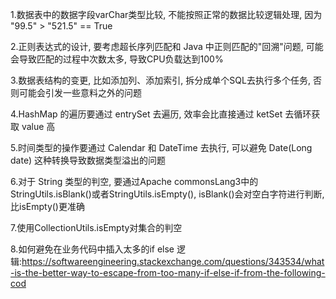 1.数据表中的数据字段varChar类型比较, 不能按照正常的数据比较逻辑处理, 因为 "99.5" > "521.5" == True

2.正则表达式的设计, 要考虑超长序列匹配和 Java 中正则匹配的"回溯"问题, 可能会导致匹配的过程中次数太多, 导致CPU负载达到100%

3.数据表结构的变更, 比如添加列、添加索引, 拆分成单个SQL去执行多个任务, 否则可能会引发一些意料之外的问题

4.HashMap 的遍历要通过 entrySet 去遍历, 效率会比直接通过 ketSet 去循环获取 value 高

5.时间类型的操作要通过 Calendar 和 DateTime 去执行, 可以避免 Date(Long date) 这种转换导致数据类型溢出的问题

6.对于 String 类型的判空, 要通过Apache commonsLang3中的StringUtils.isBlank()或者StringUtils.isEmpty(), 
  isBlank()会对空白字符进行判断, 比isEmpty()更准确
  
7.使用CollectionUtils.isEmpty对集合的判空  

8.如何避免在业务代码中插入太多的if else 逻辑:https://softwareengineering.stackexchange.com/questions/343534/what-is-the-better-way-to-escape-from-too-many-if-else-if-from-the-following-cod
